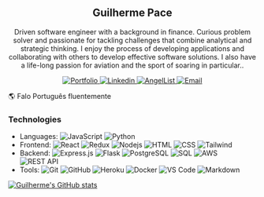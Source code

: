 <h2 align="center">Guilherme Pace</h2>

<p align="center">Driven software engineer with a background in finance. Curious problem solver and passionate for tackling challenges that combine analytical and strategic thinking. I enjoy the process of developing applications and collaborating with others to develop effective software solutions. I also have a life-long passion for aviation and the sport of soaring in particular..</p>

<p align="center">
  <a href="https://guipace.github.io/">
    <img
      alt="Portfolio"
      src="https://img.shields.io/badge/Portfolio-29bb89?logoColor=white&style=for-the-badge"
    />
  </a>
  <a href="https://www.linkedin.com/in/guilhermepace/">
    <img
      alt="Linkedin"
      src="https://img.shields.io/badge/linkedin-29bb89?logo=linkedin&logoColor=white&style=for-the-badge"
    />
  </a>
  <a href="https://angel.co/u/guilherme-pace">
    <img
      alt="AngelList"
      src="https://img.shields.io/badge/AngelList-29bb89?logo=angellist&logoColor=white&style=for-the-badge"
    />
  </a>
  <a href="mailto:pace.gui@gmail.com">
    <img
      alt="Email"
      src="https://img.shields.io/badge/email-29bb89?style=for-the-badge&logo=Gmail&logoColor=white"
    />
  </a>
</p>

🌎 Falo Português fluentemente

### Technologies
* Languages: 
    ![JavaScript](https://img.shields.io/badge/JavaScript-informational?style=flat-square&logo=javascript&logoColor=white&color=151414)
    ![Python](https://img.shields.io/badge/Python-informational?style=flat-square&logo=python&logoColor=white&color=151414)
* Frontend: 
    ![React](https://img.shields.io/badge/React-informational?style=flat-square&logo=react&logoColor=white&color=151414)
    ![Redux](https://img.shields.io/badge/Redux-informational?style=flat-square&logo=redux&logoColor=white&color=151414)
    ![Nodejs](https://img.shields.io/badge/Node.js-informational?style=flat-square&logo=node.js&logoColor=white&color=151414)
    ![HTML](https://img.shields.io/badge/HTML-informational?style=flat-square&logo=html5&logoColor=white&color=151414)
    ![CSS](https://img.shields.io/badge/CSS-informational?style=flat-square&logo=css3&logoColor=white&color=151414)
    ![Tailwind](https://img.shields.io/badge/Tailwind-informational?style=flat-square&logo=tailwind-css&logoColor=white&color=151414)
* Backend: 
    ![Express.js](https://img.shields.io/badge/Express.js-informational?style=flat-square&logo=express&logoColor=white&color=151414)
    ![Flask](https://img.shields.io/badge/Flask-informational?style=flat-square&logo=flask&logoColor=white&color=151414)
    ![PostgreSQL](https://img.shields.io/badge/PostgreSQL-informational?style=flat-square&logo=postgresql&logoColor=white&color=151414)
    ![SQL](https://img.shields.io/badge/SQL-informational?style=flat-square&logo=sql&logoColor=white&color=151414)
    ![AWS](https://img.shields.io/badge/AWS%20S3-informational?style=flat-square&logo=amazon-aws&logoColor=white&color=151414)
    ![REST API](https://img.shields.io/badge/REST%20API-informational?style=flat-square&color=151414)
* Tools: 
    ![Git](https://img.shields.io/badge/Git-informational?style=flat-square&logo=git&logoColor=white&color=151414)
    ![GitHub](https://img.shields.io/badge/GitHub-informational?style=flat-square&logo=github&logoColor=white&color=151414)
    ![Heroku](https://img.shields.io/badge/Heroku-informational?style=flat-square&logo=heroku&logoColor=white&color=151414)
    ![Docker](https://img.shields.io/badge/Docker-informational?style=flat-square&logo=docker&logoColor=white&color=151414)
    ![VS Code](https://img.shields.io/badge/VS%20Code-informational?style=flat-square&logo=visual-studio-code&logoColor=white&color=151414)
    ![Markdown](https://img.shields.io/badge/Markdown-informational?style=flat-square&logo=markdown&logoColor=white&color=151414)

[![Guilherme's GitHub stats](https://github-readme-stats.vercel.app/api?username=guipace&count_private=true&show_icons=true&theme=dark&hide_rank=true&hide_title=true)](https://github.com/guipace/github-readme-stats)

<!--
**guipace/guipace** is a ✨ _special_ ✨ repository because its `README.md` (this file) appears on your GitHub profile.

Here are some ideas to get you started:

- 🔭 I’m currently working on ...
- 🌱 I’m currently learning ...
- 👯 I’m looking to collaborate on ...
- 🤔 I’m looking for help with ...
- 💬 Ask me about ...
- 📫 How to reach me: ...
- 😄 Pronouns: ...
- ⚡ Fun fact: ...
-->

